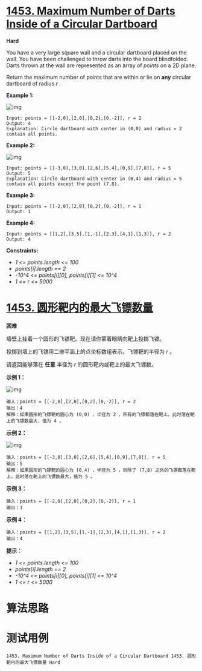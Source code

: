 # [1453. Maximum Number of Darts Inside of a Circular Dartboard][enTitle]

**Hard**

You have a very large square wall and a circular dartboard placed on the wall. You have been challenged to throw darts into the board blindfolded. Darts thrown at the wall are represented as an array of  *points*  on a 2D plane.

Return the maximum number of points that are within or lie on **any**  circular dartboard of radius  *r* .



**Example 1:** 

![img](https://assets.leetcode.com/uploads/2020/04/29/sample_1_1806.png)

```
Input: points = [[-2,0],[2,0],[0,2],[0,-2]], r = 2
Output: 4
Explanation: Circle dartboard with center in (0,0) and radius = 2 contain all points.

```

**Example 2:** 

![img](https://assets.leetcode.com/uploads/2020/04/29/sample_2_1806.png)

```
Input: points = [[-3,0],[3,0],[2,6],[5,4],[0,9],[7,8]], r = 5
Output: 5
Explanation: Circle dartboard with center in (0,4) and radius = 5 contain all points except the point (7,8).

```

**Example 3:** 

```
Input: points = [[-2,0],[2,0],[0,2],[0,-2]], r = 1
Output: 1

```

**Example 4:** 

```
Input: points = [[1,2],[3,5],[1,-1],[2,3],[4,1],[1,3]], r = 2
Output: 4

```



**Constraints:** 

-  *1 <= points.length <= 100*  
-  *points[i].length == 2*  
-  *-10^4 <= points[i][0], points[i][1] <= 10^4*  
-  *1 <= r <= 5000* 


# [1453. 圆形靶内的最大飞镖数量][cnTitle]

**困难**

墙壁上挂着一个圆形的飞镖靶。现在请你蒙着眼睛向靶上投掷飞镖。

投掷到墙上的飞镖用二维平面上的点坐标数组表示。飞镖靶的半径为  *r*  。

请返回能够落在 **任意**  半径为  *r*  的圆形靶内或靶上的最大飞镖数。



**示例 1：** 

![img](https://assets.leetcode-cn.com/aliyun-lc-upload/uploads/2020/05/16/sample_1_1806.png)

```
输入：points = [[-2,0],[2,0],[0,2],[0,-2]], r = 2
输出：4
解释：如果圆形的飞镖靶的圆心为 (0,0) ，半径为 2 ，所有的飞镖都落在靶上，此时落在靶上的飞镖数最大，值为 4 。

```

**示例 2：** 

![img](https://assets.leetcode-cn.com/aliyun-lc-upload/uploads/2020/05/16/sample_2_1806.png)

```
输入：points = [[-3,0],[3,0],[2,6],[5,4],[0,9],[7,8]], r = 5
输出：5
解释：如果圆形的飞镖靶的圆心为 (0,4) ，半径为 5 ，则除了 (7,8) 之外的飞镖都落在靶上，此时落在靶上的飞镖数最大，值为 5 。
```

**示例 3：** 

```
输入：points = [[-2,0],[2,0],[0,2],[0,-2]], r = 1
输出：1

```

**示例 4：** 

```
输入：points = [[1,2],[3,5],[1,-1],[2,3],[4,1],[1,3]], r = 2
输出：4

```



**提示：** 

-  *1 <= points.length <= 100*  
-  *points[i].length == 2*  
-  *-10^4 <= points[i][0], points[i][1] <= 10^4*  
-  *1 <= r <= 5000* 




# 算法思路

# 测试用例
```
1453. Maximum Number of Darts Inside of a Circular Dartboard 1453. 圆形靶内的最大飞镖数量 Hard
```

[enTitle]: https://leetcode.com/problems/maximum-number-of-darts-inside-of-a-circular-dartboard/
[cnTitle]: https://leetcode-cn.com/problems/maximum-number-of-darts-inside-of-a-circular-dartboard/
